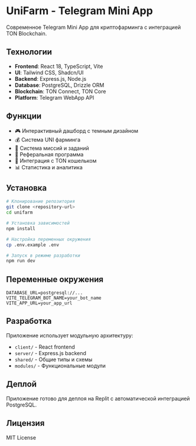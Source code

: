 # UniFarm - Telegram Mini App

Современное Telegram Mini App для криптофарминга с интеграцией TON Blockchain.

## Технологии

- **Frontend**: React 18, TypeScript, Vite
- **UI**: Tailwind CSS, Shadcn/UI
- **Backend**: Express.js, Node.js
- **Database**: PostgreSQL, Drizzle ORM
- **Blockchain**: TON Connect, TON Core
- **Platform**: Telegram WebApp API

## Функции

- 🎮 Интерактивный дашборд с темным дизайном
- 💰 Система UNI фарминга
- 🎯 Система миссий и заданий
- 👥 Реферальная программа
- 💼 Интеграция с TON кошельком
- 📊 Статистика и аналитика

## Установка

```bash
# Клонирование репозитория
git clone <repository-url>
cd unifarm

# Установка зависимостей
npm install

# Настройка переменных окружения
cp .env.example .env

# Запуск в режиме разработки
npm run dev
```

## Переменные окружения

```env
DATABASE_URL=postgresql://...
VITE_TELEGRAM_BOT_NAME=your_bot_name
VITE_APP_URL=your_app_url
```

## Разработка

Приложение использует модульную архитектуру:
- `client/` - React frontend
- `server/` - Express.js backend
- `shared/` - Общие типы и схемы
- `modules/` - Функциональные модули

## Деплой

Приложение готово для деплоя на Replit с автоматической интеграцией PostgreSQL.

## Лицензия

MIT License